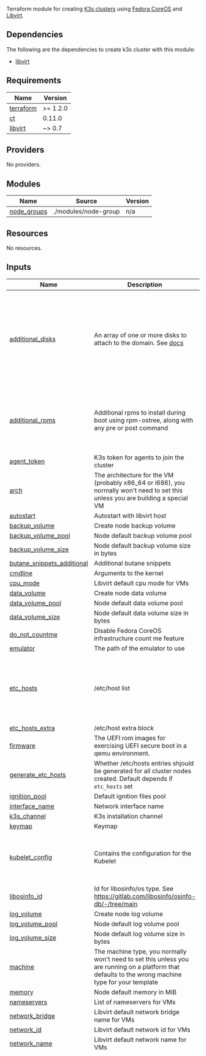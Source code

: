 Terraform module for creating [K3s clusters](https://docs.k3s.io/) using [Fedora CoreOS](https://docs.fedoraproject.org/en-US/fedora-coreos/) and [Libvirt](https://libvirt.org/).

## Dependencies
The following are the dependencies to create k3s cluster with this module:
* [libvirt](https://libvirt.org/)

<!-- BEGIN_TF_DOCS -->
## Requirements

| Name | Version |
|------|---------|
| <a name="requirement_terraform"></a> [terraform](#requirement\_terraform) | >= 1.2.0 |
| <a name="requirement_ct"></a> [ct](#requirement\_ct) | 0.11.0 |
| <a name="requirement_libvirt"></a> [libvirt](#requirement\_libvirt) | ~> 0.7 |

## Providers

No providers.

## Modules

| Name | Source | Version |
|------|--------|---------|
| <a name="module_node_groups"></a> [node\_groups](#module\_node\_groups) | ./modules/node-group | n/a |

## Resources

No resources.

## Inputs

| Name | Description | Type | Default | Required |
|------|-------------|------|---------|:--------:|
| <a name="input_additional_disks"></a> [additional\_disks](#input\_additional\_disks) | An array of one or more disks to attach to the domain. See [docs](https://registry.terraform.io/providers/dmacvicar/libvirt/0.7.1/docs/resources/domain#handling-disks) | <pre>list(<br>    object(<br>      {<br>        volume_id    = optional(string)<br>        url          = optional(string)<br>        file         = optional(string)<br>        block_device = optional(string)<br>        scsi         = optional(bool)<br>        wwn          = optional(string)<br>      }<br>    )<br>  )</pre> | `[]` | no |
| <a name="input_additional_rpms"></a> [additional\_rpms](#input\_additional\_rpms) | Additional rpms to install during boot using rpm-ostree, along with any pre or post command | <pre>object(<br>    {<br>      cmd_pre  = optional(list(string), [])<br>      list     = optional(list(string), [])<br>      cmd_post = optional(list(string), [])<br>    }<br>  )</pre> | `null` | no |
| <a name="input_agent_token"></a> [agent\_token](#input\_agent\_token) | K3s token for agents to join the cluster | `string` | `null` | no |
| <a name="input_arch"></a> [arch](#input\_arch) | The architecture for the VM (probably x86\_64 or i686), you normally won't need to set this unless you are building a special VM | `string` | `null` | no |
| <a name="input_autostart"></a> [autostart](#input\_autostart) | Autostart with libvirt host | `bool` | `null` | no |
| <a name="input_backup_volume"></a> [backup\_volume](#input\_backup\_volume) | Create node backup volume | `bool` | `null` | no |
| <a name="input_backup_volume_pool"></a> [backup\_volume\_pool](#input\_backup\_volume\_pool) | Node default backup volume pool | `string` | `null` | no |
| <a name="input_backup_volume_size"></a> [backup\_volume\_size](#input\_backup\_volume\_size) | Node default backup volume size in bytes | `number` | `null` | no |
| <a name="input_butane_snippets_additional"></a> [butane\_snippets\_additional](#input\_butane\_snippets\_additional) | Additional butane snippets | `list(string)` | `[]` | no |
| <a name="input_cmdline"></a> [cmdline](#input\_cmdline) | Arguments to the kernel | `list(map(string))` | `[]` | no |
| <a name="input_cpu_mode"></a> [cpu\_mode](#input\_cpu\_mode) | Libvirt default cpu mode for VMs | `string` | `null` | no |
| <a name="input_data_volume"></a> [data\_volume](#input\_data\_volume) | Create node data volume | `bool` | `null` | no |
| <a name="input_data_volume_pool"></a> [data\_volume\_pool](#input\_data\_volume\_pool) | Node default data volume pool | `string` | `null` | no |
| <a name="input_data_volume_size"></a> [data\_volume\_size](#input\_data\_volume\_size) | Node default data volume size in bytes | `number` | `null` | no |
| <a name="input_do_not_countme"></a> [do\_not\_countme](#input\_do\_not\_countme) | Disable Fedora CoreOS infrastructure count me feature | `bool` | `null` | no |
| <a name="input_emulator"></a> [emulator](#input\_emulator) | The path of the emulator to use | `string` | `null` | no |
| <a name="input_etc_hosts"></a> [etc\_hosts](#input\_etc\_hosts) | /etc/host list | <pre>list(<br>    object(<br>      {<br>        ip       = string<br>        hostname = string<br>        fqdn     = string<br>      }<br>    )<br>  )</pre> | `null` | no |
| <a name="input_etc_hosts_extra"></a> [etc\_hosts\_extra](#input\_etc\_hosts\_extra) | /etc/host extra block | `string` | `null` | no |
| <a name="input_firmware"></a> [firmware](#input\_firmware) | The UEFI rom images for exercising UEFI secure boot in a qemu environment. | `string` | `null` | no |
| <a name="input_generate_etc_hosts"></a> [generate\_etc\_hosts](#input\_generate\_etc\_hosts) | Whether /etc/hosts entries shjould be generated for all cluster nodes created. Default depends if `etc_hosts` set | `bool` | `null` | no |
| <a name="input_ignition_pool"></a> [ignition\_pool](#input\_ignition\_pool) | Default ignition files pool | `string` | `null` | no |
| <a name="input_interface_name"></a> [interface\_name](#input\_interface\_name) | Network interface name | `string` | `null` | no |
| <a name="input_k3s_channel"></a> [k3s\_channel](#input\_k3s\_channel) | K3s installation channel | `string` | `null` | no |
| <a name="input_keymap"></a> [keymap](#input\_keymap) | Keymap | `string` | `null` | no |
| <a name="input_kubelet_config"></a> [kubelet\_config](#input\_kubelet\_config) | Contains the configuration for the Kubelet | <pre>object(<br>    {<br>      version = optional(string)<br>      content = optional(string)<br>    }<br>  )</pre> | `null` | no |
| <a name="input_libosinfo_id"></a> [libosinfo\_id](#input\_libosinfo\_id) | Id for libosinfo/os type. See https://gitlab.com/libosinfo/osinfo-db/-/tree/main | `string` | `null` | no |
| <a name="input_log_volume"></a> [log\_volume](#input\_log\_volume) | Create node log volume | `bool` | `null` | no |
| <a name="input_log_volume_pool"></a> [log\_volume\_pool](#input\_log\_volume\_pool) | Node default log volume pool | `string` | `null` | no |
| <a name="input_log_volume_size"></a> [log\_volume\_size](#input\_log\_volume\_size) | Node default log volume size in bytes | `number` | `null` | no |
| <a name="input_machine"></a> [machine](#input\_machine) | The machine type, you normally won't need to set this unless you are running on a platform that defaults to the wrong machine type for your template | `string` | `null` | no |
| <a name="input_memory"></a> [memory](#input\_memory) | Node default memory in MiB | `number` | `null` | no |
| <a name="input_nameservers"></a> [nameservers](#input\_nameservers) | List of nameservers for VMs | `list(string)` | `null` | no |
| <a name="input_network_bridge"></a> [network\_bridge](#input\_network\_bridge) | Libvirt default network bridge name for VMs | `string` | `null` | no |
| <a name="input_network_id"></a> [network\_id](#input\_network\_id) | Libvirt default network id for VMs | `string` | `null` | no |
| <a name="input_network_name"></a> [network\_name](#input\_network\_name) | Libvirt default network name for VMs | `string` | `null` | no |
| <a name="input_node_groups"></a> [node\_groups](#input\_node\_groups) | List of node groups | <pre>list(<br>    object(<br>      {<br>        name = string<br>        mode = string<br>        # general<br>        butane_snippets_additional = optional(list(string))<br>        periodic_updates = optional(<br>          object(<br>            {<br>              time_zone = optional(string, "")<br>              windows = list(<br>                object(<br>                  {<br>                    days           = list(string)<br>                    start_time     = string<br>                    length_minutes = string<br>                  }<br>                )<br>              )<br>            }<br>          )<br>        )<br>        k3s_channel         = optional(string)<br>        rollout_wariness    = optional(string)<br>        ssh_authorized_key  = optional(string)<br>        nameservers         = optional(list(string))<br>        grub_password_hash  = optional(string)<br>        timezone            = optional(string)<br>        keymap              = optional(string)<br>        interface_name      = optional(string)<br>        etc_hosts_extra     = optional(string)<br>        systemd_pager       = optional(string)<br>        sysctl              = optional(map(string))<br>        sync_time_with_host = optional(bool)<br>        do_not_countme      = optional(bool)<br>        wait_for_lease      = optional(bool)<br>        qemu_agent          = optional(bool)<br>        do_not_countme      = optional(bool)<br>        additional_rpms = optional(<br>          object(<br>            {<br>              cmd_pre  = optional(list(string), [])<br>              list     = optional(list(string), [])<br>              cmd_post = optional(list(string), [])<br>            }<br>          )<br>        )<br>        # k3s config for this node_group<br>        k3s_config = optional(<br>          object(<br>            {<br>              envvars              = optional(list(string))<br>              parameters           = optional(list(string))<br>              selinux              = optional(bool)<br>              data_dir             = optional(string)<br>              script_url           = optional(string)<br>              script_sha256sum     = optional(string)<br>              repo_baseurl         = optional(string)<br>              repo_gpgkey          = optional(string)<br>              testing_repo         = optional(bool)<br>              testing_repo_baseurl = optional(string)<br>              testing_repo_gpgkey  = optional(string)<br>            }<br>          )<br>        )<br>        k3s_fleetlock = optional(<br>          object(<br>            {<br>              version        = optional(string)<br>              namespace      = optional(string)<br>              cluster_ip     = optional(string)<br>              group          = optional(string)<br>              node_selectors = optional(list(map(string)), [])<br>              tolerations = optional(<br>                list(<br>                  object(<br>                    {<br>                      key      = string<br>                      operator = string<br>                      value    = optional(string)<br>                      effect   = string<br>                    }<br>                  )<br>                ), []<br>              )<br>            }<br>          )<br>        )<br>        kubelet_config = optional(<br>          object(<br>            {<br>              version = optional(string)<br>              content = optional(string)<br>            }<br>          )<br>        )<br>        # general libvirt node<br>        cpu_mode     = optional(string)<br>        vcpu         = optional(number)<br>        memory       = optional(number)<br>        libosinfo_id = optional(string)<br>        xslt_snippet = optional(string)<br>        arch         = optional(string)<br>        cmdline      = optional(list(map(string)))<br>        emulator     = optional(string)<br>        machine      = optional(string)<br>        firmware     = optional(string)<br>        nvram = optional(<br>          object(<br>            {<br>              file     = string<br>              template = optional(string)<br><br>            }<br>          )<br>        )<br>        root_volume_pool      = optional(string)<br>        root_volume_size      = optional(number)<br>        root_base_volume_name = optional(string)<br>        root_base_volume_pool = optional(string)<br>        log_volume            = optional(bool)<br>        log_volume_size       = optional(number)<br>        log_volume_pool       = optional(string)<br>        data_volume           = optional(bool)<br>        data_volume_pool      = optional(string)<br>        data_volume_size      = optional(number)<br>        backup_volume         = optional(bool)<br>        backup_volume_pool    = optional(string)<br>        backup_volume_size    = optional(number)<br>        ignition_pool         = optional(string)<br>        autostart             = optional(bool)<br>        wait_for_lease        = optional(bool)<br>        network_id            = optional(string)<br>        network_bridge        = optional(string)<br>        network_name          = optional(string)<br>        additional_disks = optional(<br>          list(<br>            object(<br>              {<br>                volume_id    = optional(string)<br>                url          = optional(string)<br>                file         = optional(string)<br>                block_device = optional(string)<br>                scsi         = optional(bool)<br>                wwn          = optional(string)<br>              }<br>            )<br>          )<br>        )<br>        nodes = list(<br>          object(<br>            {<br>              # libvirt node<br>              fqdn            = string<br>              cidr_ip_address = optional(string)<br>              mac             = optional(string)<br>              # specific libvirt node<br>              cpu_mode     = optional(string)<br>              vcpu         = optional(number)<br>              memory       = optional(number)<br>              libosinfo_id = optional(string)<br>              xslt_snippet = optional(string)<br>              arch         = optional(string)<br>              cmdline      = optional(list(map(string)))<br>              emulator     = optional(string)<br>              machine      = optional(string)<br>              firmware     = optional(string)<br>              nvram = optional(<br>                object(<br>                  {<br>                    file     = string<br>                    template = optional(string)<br><br>                  }<br>                )<br>              )<br>              root_volume_pool      = optional(string)<br>              root_volume_size      = optional(number)<br>              root_base_volume_name = optional(string)<br>              root_base_volume_pool = optional(string)<br>              log_volume            = optional(bool)<br>              log_volume_size       = optional(number)<br>              log_volume_pool       = optional(string)<br>              data_volume           = optional(bool)<br>              data_volume_pool      = optional(string)<br>              data_volume_size      = optional(number)<br>              backup_volume         = optional(bool)<br>              backup_volume_pool    = optional(string)<br>              backup_volume_size    = optional(number)<br>              ignition_pool         = optional(string)<br>              autostart             = optional(bool)<br>              wait_for_lease        = optional(bool)<br>              network_id            = optional(string)<br>              network_bridge        = optional(string)<br>              network_name          = optional(string)<br>              additional_disks = optional(<br>                list(<br>                  object(<br>                    {<br>                      volume_id    = optional(string)<br>                      url          = optional(string)<br>                      file         = optional(string)<br>                      block_device = optional(string)<br>                      scsi         = optional(bool)<br>                      wwn          = optional(string)<br>                    }<br>                  )<br>                )<br>              )<br>            }<br>          )<br>        )<br>      }<br>    )<br>  )</pre> | n/a | yes |
| <a name="input_nvram"></a> [nvram](#input\_nvram) | This block allows specifying the following attributes related to the nvram | <pre>object(<br>    {<br>      file     = string<br>      template = optional(string)<br><br>    }<br>  )</pre> | `null` | no |
| <a name="input_origin_server"></a> [origin\_server](#input\_origin\_server) | Server host to connect nodes to (ex: https://example:6443) | `string` | `""` | no |
| <a name="input_periodic_updates"></a> [periodic\_updates](#input\_periodic\_updates) | Only reboot for updates during certain timeframes<br>{<br>  time\_zone = "localtime"<br>  windows = [<br>    {<br>      days           = ["Sat"],<br>      start\_time     = "23:30",<br>      length\_minutes = "60"<br>    },<br>    {<br>      days           = ["Sun"],<br>      start\_time     = "00:30",<br>      length\_minutes = "60"<br>    }<br>  ]<br>} | <pre>object(<br>    {<br>      time_zone = optional(string, "")<br>      windows = list(<br>        object(<br>          {<br>            days           = list(string)<br>            start_time     = string<br>            length_minutes = string<br>          }<br>        )<br>      )<br>    }<br>  )</pre> | `null` | no |
| <a name="input_qemu_agent"></a> [qemu\_agent](#input\_qemu\_agent) | Install qemu guest agent | `bool` | `null` | no |
| <a name="input_rollout_wariness"></a> [rollout\_wariness](#input\_rollout\_wariness) | Wariness to update, 1.0 (very cautious) to 0.0 (very eager) | `string` | `null` | no |
| <a name="input_root_base_volume_name"></a> [root\_base\_volume\_name](#input\_root\_base\_volume\_name) | Node default base root volume name | `string` | `null` | no |
| <a name="input_root_base_volume_pool"></a> [root\_base\_volume\_pool](#input\_root\_base\_volume\_pool) | Node default base root volume pool | `string` | `null` | no |
| <a name="input_root_volume_pool"></a> [root\_volume\_pool](#input\_root\_volume\_pool) | Node default root volume pool | `string` | `null` | no |
| <a name="input_root_volume_size"></a> [root\_volume\_size](#input\_root\_volume\_size) | Node default root volume size in bytes | `number` | `null` | no |
| <a name="input_secret_encryption_key"></a> [secret\_encryption\_key](#input\_secret\_encryption\_key) | Set an specific secret encryption (inteneded only for bootstrap) | `string` | `null` | no |
| <a name="input_ssh_authorized_key"></a> [ssh\_authorized\_key](#input\_ssh\_authorized\_key) | Authorized ssh key for core user | `string` | n/a | yes |
| <a name="input_sync_time_with_host"></a> [sync\_time\_with\_host](#input\_sync\_time\_with\_host) | Sync guest time with the kvm host | `bool` | `null` | no |
| <a name="input_sysctl"></a> [sysctl](#input\_sysctl) | Additional kernel tuning in sysctl.d | `map(string)` | `null` | no |
| <a name="input_systemd_pager"></a> [systemd\_pager](#input\_systemd\_pager) | Systemd pager | `string` | `null` | no |
| <a name="input_timezone"></a> [timezone](#input\_timezone) | Timezone for VMs as listed by `timedatectl list-timezones` | `string` | `null` | no |
| <a name="input_token"></a> [token](#input\_token) | K3s token for servers to join the cluster, ang agents if `agent_token` is not set | `string` | `null` | no |
| <a name="input_vcpu"></a> [vcpu](#input\_vcpu) | Node default vcpu count | `number` | `null` | no |
| <a name="input_wait_for_lease"></a> [wait\_for\_lease](#input\_wait\_for\_lease) | Wait for network lease | `bool` | `null` | no |
| <a name="input_xslt_snippet"></a> [xslt\_snippet](#input\_xslt\_snippet) | Snippet specifying XSLT to transform the generated XML definition before creating the domain. | `string` | `null` | no |

## Outputs

No outputs.
<!-- END_TF_DOCS -->

## [About Krestomatio](https://krestomatio.com/about)
[Krestomatio is a managed service for Moodle™ e-learning platforms](https://krestomatio.com/). It allows you to have open-source instances managed by a service optimized for Moodle™, complete with an additional plugin pack and customization options.
